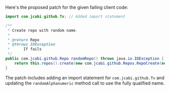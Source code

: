 Here's the proposed patch for the given failing client code:

```java
import com.jcabi.github.Tv; // Added import statement

/**
 * Create repo with random name.
 *
 * @return Repo
 * @throws IOException
 * 		If fails
 */
public com.jcabi.github.Repo randomRepo() throws java.io.IOException {
    return this.repos().create(new com.jcabi.github.Repos.RepoCreate(new org.apache.commons.lang3.RandomStringUtils().randomAlphanumeric(Tv.TWENTY), true));
}
```

The patch includes adding an import statement for `com.jcabi.github.Tv` and updating the `randomAlphanumeric` method call to use the fully qualified name.